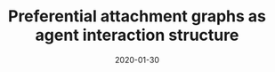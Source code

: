 ---
title: "Preferential attachment graphs as agent interaction structure"
collection: publications
permalink: /publication/2019-IOP-3
excerpt: 'The preferential attachment graphs are considered as the basis for constructing agent interaction structures. The choice of such a structure has a great influence on the results of network processes simulation. Calibration (adjusting generation parameters) of the preferential attachment graphs improves the accuracy of the simulated processes results. An increase in the quality of calibration leads to the construction of adequate graph models. It can be used in processes simulation of telecommunication networks, social networks, cell molecular networks and other large networks of the modern networked world.'
date: 2020-01-30
venue: 'Journal of Physics: Conference Series - not available until publication'
paperurl: 'https://iopscience.iop.org/article/10.1088/1742-6596/1441/1/012176'
---